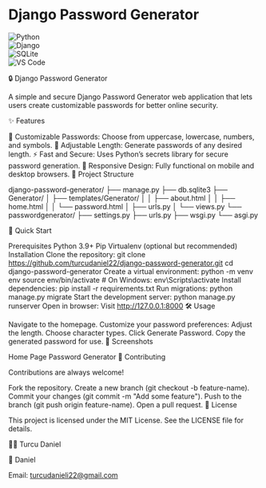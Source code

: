 # Django Password Generator

![Python](https://img.shields.io/badge/Python-3.9+-blue.svg?logo=python&logoColor=white)  
![Django](https://img.shields.io/badge/Django-4.2-green.svg?logo=django&logoColor=white)  
![SQLite](https://img.shields.io/badge/SQLite-003B57.svg?logo=sqlite&logoColor=white)  
![VS Code](https://img.shields.io/badge/VS%20Code-0078D4.svg?logo=visual-studio-code&logoColor=white)  

🔒 Django Password Generator


A simple and secure Django Password Generator web application that lets users create customizable passwords for better online security.

✨ Features

🔑 Customizable Passwords: Choose from uppercase, lowercase, numbers, and symbols.
📏 Adjustable Length: Generate passwords of any desired length.
⚡ Fast and Secure: Uses Python’s secrets library for secure password generation.
📱 Responsive Design: Fully functional on mobile and desktop browsers.
📂 Project Structure

django-password-generator/
├── manage.py
├── db.sqlite3
├── Generator/
│   ├── templates/Generator/
│   │   ├── about.html
│   │   ├── home.html
│   │   └── password.html
│   ├── urls.py
│   └── views.py
└── passwordgenerator/
    ├── settings.py
    ├── urls.py
    ├── wsgi.py
    └── asgi.py

🚀 Quick Start

Prerequisites
Python 3.9+
Pip
Virtualenv (optional but recommended)
Installation
Clone the repository:
git clone https://github.com/turcudaniel22/django-password-generator.git
cd django-password-generator
Create a virtual environment:
python -m venv env
source env/bin/activate  # On Windows: env\Scripts\activate
Install dependencies:
pip install -r requirements.txt
Run migrations:
python manage.py migrate
Start the development server:
python manage.py runserver
Open in browser:
Visit http://127.0.0.1:8000
🛠 Usage

Navigate to the homepage.
Customize your password preferences:
Adjust the length.
Choose character types.
Click Generate Password.
Copy the generated password for use.
📸 Screenshots

Home Page
Password Generator
🤝 Contributing

Contributions are always welcome!

Fork the repository.
Create a new branch (git checkout -b feature-name).
Commit your changes (git commit -m "Add some feature").
Push to the branch (git push origin feature-name).
Open a pull request.
📄 License

This project is licensed under the MIT License. See the LICENSE file for details.

🧑‍💻 Turcu Daniel

👤 Daniel

Email: turcudanieli22@gmail.com

